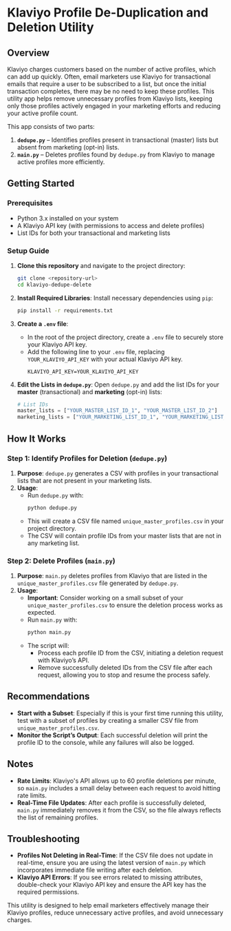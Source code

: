 # Klaviyo Profile De-Duplication and Deletion Utility

## Overview

Klaviyo charges customers based on the number of active profiles, which can add up quickly. Often, email marketers use Klaviyo for transactional emails that require a user to be subscribed to a list, but once the initial transaction completes, there may be no need to keep these profiles. This utility app helps remove unnecessary profiles from Klaviyo lists, keeping only those profiles actively engaged in your marketing efforts and reducing your active profile count.

This app consists of two parts:
1. **`dedupe.py`** – Identifies profiles present in transactional (master) lists but absent from marketing (opt-in) lists.
2. **`main.py`** – Deletes profiles found by `dedupe.py` from Klaviyo to manage active profiles more efficiently.

## Getting Started

### Prerequisites
- Python 3.x installed on your system
- A Klaviyo API key (with permissions to access and delete profiles)
- List IDs for both your transactional and marketing lists

### Setup Guide

1. **Clone this repository** and navigate to the project directory:
    ```bash
    git clone <repository-url>
    cd klaviyo-dedupe-delete
    ```

2. **Install Required Libraries**:
    Install necessary dependencies using `pip`:
    ```bash
    pip install -r requirements.txt
    ```

3. **Create a `.env` file**:
    - In the root of the project directory, create a `.env` file to securely store your Klaviyo API key.
    - Add the following line to your `.env` file, replacing `YOUR_KLAVIYO_API_KEY` with your actual Klaviyo API key.
        ```dotenv
        KLAVIYO_API_KEY=YOUR_KLAVIYO_API_KEY
        ```

4. **Edit the Lists in `dedupe.py`**:
    Open `dedupe.py` and add the list IDs for your **master** (transactional) and **marketing** (opt-in) lists:
    ```python
    # List IDs
    master_lists = ["YOUR_MASTER_LIST_ID_1", "YOUR_MASTER_LIST_ID_2"]
    marketing_lists = ["YOUR_MARKETING_LIST_ID_1", "YOUR_MARKETING_LIST_ID_2", ...]
    ```

## How It Works

### Step 1: Identify Profiles for Deletion (`dedupe.py`)
1. **Purpose**: `dedupe.py` generates a CSV with profiles in your transactional lists that are not present in your marketing lists.
2. **Usage**:
    - Run `dedupe.py` with:
      ```bash
      python dedupe.py
      ```
    - This will create a CSV file named `unique_master_profiles.csv` in your project directory.
    - The CSV will contain profile IDs from your master lists that are not in any marketing list.

### Step 2: Delete Profiles (`main.py`)
1. **Purpose**: `main.py` deletes profiles from Klaviyo that are listed in the `unique_master_profiles.csv` file generated by `dedupe.py`.
2. **Usage**:
    - **Important**: Consider working on a small subset of your `unique_master_profiles.csv` to ensure the deletion process works as expected.
    - Run `main.py` with:
      ```bash
      python main.py
      ```
    - The script will:
      - Process each profile ID from the CSV, initiating a deletion request with Klaviyo’s API.
      - Remove successfully deleted IDs from the CSV file after each request, allowing you to stop and resume the process safely.

## Recommendations
- **Start with a Subset**: Especially if this is your first time running this utility, test with a subset of profiles by creating a smaller CSV file from `unique_master_profiles.csv`.
- **Monitor the Script’s Output**: Each successful deletion will print the profile ID to the console, while any failures will also be logged.

## Notes
- **Rate Limits**: Klaviyo's API allows up to 60 profile deletions per minute, so `main.py` includes a small delay between each request to avoid hitting rate limits.
- **Real-Time File Updates**: After each profile is successfully deleted, `main.py` immediately removes it from the CSV, so the file always reflects the list of remaining profiles.

## Troubleshooting
- **Profiles Not Deleting in Real-Time**: If the CSV file does not update in real-time, ensure you are using the latest version of `main.py` which incorporates immediate file writing after each deletion.
- **Klaviyo API Errors**: If you see errors related to missing attributes, double-check your Klaviyo API key and ensure the API key has the required permissions.

This utility is designed to help email marketers effectively manage their Klaviyo profiles, reduce unnecessary active profiles, and avoid unnecessary charges.
